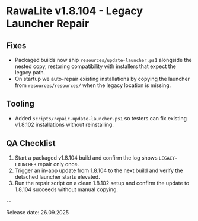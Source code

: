 # RawaLite v1.8.104 - Legacy Launcher Repair

## Fixes
- Packaged builds now ship `resources/update-launcher.ps1` alongside the nested copy, restoring compatibility with installers that expect the legacy path.
- On startup we auto-repair existing installations by copying the launcher from `resources/resources/` when the legacy location is missing.

## Tooling
- Added `scripts/repair-update-launcher.ps1` so testers can fix existing v1.8.102 installations without reinstalling.

## QA Checklist
1. Start a packaged v1.8.104 build and confirm the log shows `LEGACY-LAUNCHER` repair only once.
2. Trigger an in-app update from 1.8.104 to the next build and verify the detached launcher starts elevated.
3. Run the repair script on a clean 1.8.102 setup and confirm the update to 1.8.104 succeeds without manual copying.

--

Release date: 26.09.2025
